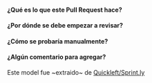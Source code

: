 #### ¿Qué es lo que este Pull Request hace?

#### ¿Por dónde se debe empezar a revisar?

#### ¿Cómo se probaría manualmente?

#### ¿Algún comentario para agregar?


Este model fue ~extraido~ de [Quickleft/Sprint.ly](https://quickleft.com/blog/pull-request-templates-make-code-review-easier/)
